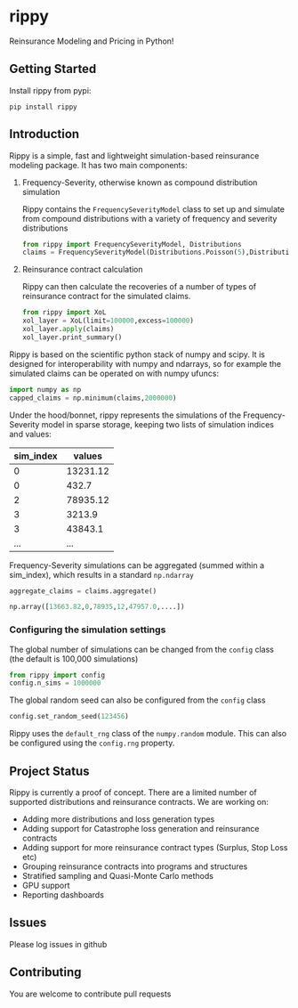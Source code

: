 # rippy
Reinsurance Modeling and Pricing in Python!

## Getting Started

Install rippy from pypi:

```pip install rippy```

## Introduction

Rippy is a simple, fast and lightweight simulation-based reinsurance modeling package. It has two main components:

1. Frequency-Severity, otherwise known as compound distribution simulation

    Rippy contains the ```FrequencySeverityModel``` class to set up and simulate from compound distributions with a variety of frequency and severity distributions

    ```python
    from rippy import FrequencySeverityModel, Distributions
    claims = FrequencySeverityModel(Distributions.Poisson(5),Distributions.Pareto(0.5,100000)).generate()
    ```

2. Reinsurance contract calculation
   
   Rippy can then calculate the recoveries of a number of types of reinsurance contract for the simulated claims.

   ```python
   from rippy import XoL
   xol_layer = XoL(limit=100000,excess=100000)
   xol_layer.apply(claims)
   xol_layer.print_summary()
    ```


Rippy is based on the scientific python stack of numpy and scipy. It is designed for interoperability with numpy and ndarrays, so for example the simulated claims can be operated on with
numpy ufuncs:

```python
import numpy as np
capped_claims = np.minimum(claims,2000000)
```

Under the hood/bonnet, rippy represents the simulations of the Frequency-Severity model in sparse storage, keeping two lists of simulation indices and values: 

|sim_index | values|
|-----|-----|
| 0 | 13231.12
| 0 | 432.7 |
| 2 | 78935.12 |
| 3 | 3213.9 |
| 3 | 43843.1 |
| ...| ...|

Frequency-Severity simulations can be aggregated (summed within a sim_index), which results in a standard ```np.ndarray```

```python
aggregate_claims = claims.aggregate()

```

```python
np.array([13663.82,0,78935,12,47957.0,....])
```

### Configuring the simulation settings

The global number of simulations can be changed from the ```config``` class (the default is 100,000 simulations)

```python
from rippy import config
config.n_sims = 1000000
```

The global random seed can also be configured from the ```config``` class

```python
config.set_random_seed(123456)
```

Rippy uses the ```default_rng``` class of the ```numpy.random``` module. This can also be configured using the ```config.rng``` property.



## Project Status

Rippy is currently a proof of concept. There are a limited number of supported distributions and reinsurance contracts. We are working on:

* Adding more distributions and loss generation types
* Adding support for Catastrophe loss generation and reinsurance contracts
* Adding support for more reinsurance contract types (Surplus, Stop Loss etc)
* Grouping reinsurance contracts into programs and structures
* Stratified sampling and Quasi-Monte Carlo methods
* GPU support
* Reporting dashboards

## Issues

Please log issues in github

## Contributing

You are welcome to contribute pull requests

